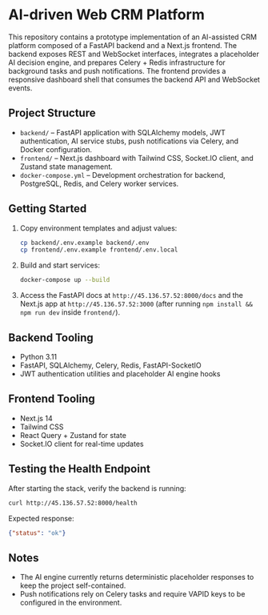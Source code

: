# AI-driven Web CRM Platform

This repository contains a prototype implementation of an AI-assisted CRM platform composed of a FastAPI backend and a Next.js frontend. The backend exposes REST and WebSocket interfaces, integrates a placeholder AI decision engine, and prepares Celery + Redis infrastructure for background tasks and push notifications. The frontend provides a responsive dashboard shell that consumes the backend API and WebSocket events.

## Project Structure

- `backend/` – FastAPI application with SQLAlchemy models, JWT authentication, AI service stubs, push notifications via Celery, and Docker configuration.
- `frontend/` – Next.js dashboard with Tailwind CSS, Socket.IO client, and Zustand state management.
- `docker-compose.yml` – Development orchestration for backend, PostgreSQL, Redis, and Celery worker services.

## Getting Started

1. Copy environment templates and adjust values:
   ```bash
   cp backend/.env.example backend/.env
   cp frontend/.env.example frontend/.env.local
   ```
2. Build and start services:
   ```bash
   docker-compose up --build
   ```
3. Access the FastAPI docs at `http://45.136.57.52:8000/docs` and the Next.js app at `http://45.136.57.52:3000` (after running `npm install && npm run dev` inside `frontend/`).

## Backend Tooling

- Python 3.11
- FastAPI, SQLAlchemy, Celery, Redis, FastAPI-SocketIO
- JWT authentication utilities and placeholder AI engine hooks

## Frontend Tooling

- Next.js 14
- Tailwind CSS
- React Query + Zustand for state
- Socket.IO client for real-time updates

## Testing the Health Endpoint

After starting the stack, verify the backend is running:

```bash
curl http://45.136.57.52:8000/health
```

Expected response:

```json
{"status": "ok"}
```

## Notes

- The AI engine currently returns deterministic placeholder responses to keep the project self-contained.
- Push notifications rely on Celery tasks and require VAPID keys to be configured in the environment.
